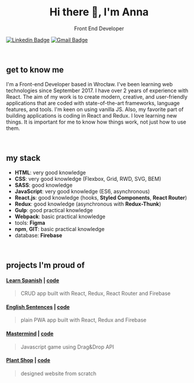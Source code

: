 <div align="center">
  <h1> Hi there 👋, I'm Anna</h1>
  <p>Front End Developer</p>
</div>

[![Linkedin Badge](https://img.shields.io/badge/-LinkedIn-blue?style=flat-square&logo=Linkedin&logoColor=white&link=https://www.linkedin.com/in/anna-kotowicz-53692319b/)](https://www.linkedin.com/in/anna-kotowicz-53692319b/)
[![Gmail Badge](https://img.shields.io/badge/-Gmail-c14438?style=flat-square&logo=Gmail&logoColor=white&link=mailto:anna.julia.kotowicz@gmail.com)](mailto:anna.julia.kotowicz@gmail.com)

<br />

## get to know me

I'm a Front-end Developer based in Wrocław. I've been learning web technologies since September 2017. I have over 2 years of experience with React. The aim of my work is to create modern, creative, and user-friendly applications that are coded with state-of-the-art frameworks, language features, and tools. I'm keen on using vanilla JS. Also, my favorite part of building applications is coding in React and Redux. I love learning new things. It is important for me to know how things work, not just how to use them.
 
<br />

## my stack

- __HTML__: very good knowledge
- __CSS__: very good knowledge (Flexbox, Grid, RWD, SVG, BEM)
- __SASS__: good knowledge
- __JavaScript__: very good knowledge (ES6, asynchronous)
- __React.js__: good knowledge (hooks, __Styled Components__, __React Router__)
- __Redux__: good knowledge (asynchronous with __Redux-Thunk__)
- __Gulp__: good practical knowledge
- __Webpack__: basic practical knowledge
- tools: __Figma__
- __npm__, __GIT__: basic practical knowledge
- database: __Firebase__

 <br />

## projects I'm proud of

#### [Learn Spanish](https://learn-spanish.web.app/) | [code](https://github.com/kodowicz/learn-spanish) 
> CRUD app built with React, Redux, React Router and Firebase

#### [English Sentences](https://english-sentences.web.app/) | [code](https://github.com/kodowicz/sentences) 
> plain PWA app built with React, Redux and Firebase

#### [Mastermind](https://kodowicz.github.io/mastermind/) | [code](https://github.com/kodowicz/mastermind) 
> Javascript game using Drag&Drop API

#### [Plant Shop](https://kodowicz.github.io/plant-shop/) | [code](https://github.com/kodowicz/plant-shop) 
> designed website from scratch
